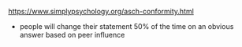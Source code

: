 https://www.simplypsychology.org/asch-conformity.html
-	people will change their statement 50% of the time on an obvious answer based on peer influence